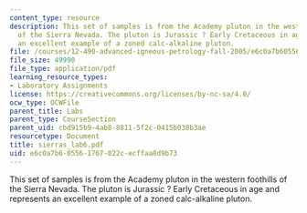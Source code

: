 ```yaml
---
content_type: resource
description: This set of samples is from the Academy pluton in the western foothills
  of the Sierra Nevada. The pluton is Jurassic ? Early Cretaceous in age and represents
  an excellent example of a zoned calc-alkaline pluton.
file: /courses/12-490-advanced-igneous-petrology-fall-2005/e6c0a7b605561767022cecffaa8d9b73_sierras_lab6.pdf
file_size: 49990
file_type: application/pdf
learning_resource_types:
- Laboratory Assignments
license: https://creativecommons.org/licenses/by-nc-sa/4.0/
ocw_type: OCWFile
parent_title: Labs
parent_type: CourseSection
parent_uid: cbd915b9-4ab8-8811-5f2c-0415b038b3ae
resourcetype: Document
title: sierras_lab6.pdf
uid: e6c0a7b6-0556-1767-022c-ecffaa8d9b73
---
```

This set of samples is from the Academy pluton in the western foothills of the Sierra Nevada. The pluton is Jurassic ? Early Cretaceous in age and represents an excellent example of a zoned calc-alkaline pluton.
